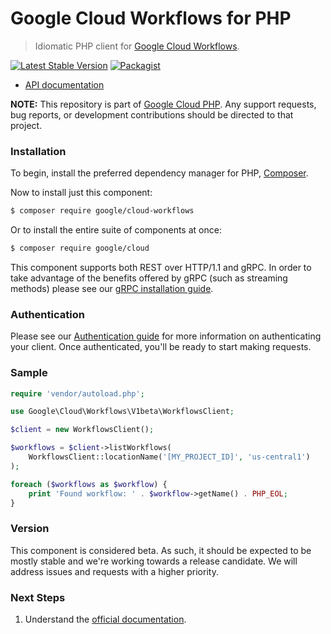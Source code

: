 # Google Cloud Workflows for PHP

> Idiomatic PHP client for [Google Cloud Workflows](https://cloud.google.com/workflows).

[![Latest Stable Version](https://poser.pugx.org/google/cloud-workflows/v/stable)](https://packagist.org/packages/google/cloud-workflows) [![Packagist](https://img.shields.io/packagist/dm/google/cloud-workflows.svg)](https://packagist.org/packages/google/cloud-workflows)

* [API documentation](http://googleapis.github.io/google-cloud-php/#/docs/cloud-workflows/latest/workflows/readme)

**NOTE:** This repository is part of [Google Cloud PHP](https://github.com/googleapis/google-cloud-php). Any
support requests, bug reports, or development contributions should be directed to
that project.

### Installation

To begin, install the preferred dependency manager for PHP, [Composer](https://getcomposer.org/).

Now to install just this component:

```sh
$ composer require google/cloud-workflows
```

Or to install the entire suite of components at once:

```sh
$ composer require google/cloud
```

This component supports both REST over HTTP/1.1 and gRPC. In order to take advantage of the benefits offered by gRPC (such as streaming methods)
please see our [gRPC installation guide](https://cloud.google.com/php/grpc).

### Authentication

Please see our [Authentication guide](https://github.com/googleapis/google-cloud-php/blob/master/AUTHENTICATION.md) for more information
on authenticating your client. Once authenticated, you'll be ready to start making requests.

### Sample

```php
require 'vendor/autoload.php';

use Google\Cloud\Workflows\V1beta\WorkflowsClient;

$client = new WorkflowsClient();

$workflows = $client->listWorkflows(
    WorkflowsClient::locationName('[MY_PROJECT_ID]', 'us-central1')
);

foreach ($workflows as $workflow) {
    print 'Found workflow: ' . $workflow->getName() . PHP_EOL;
}
```

### Version

This component is considered beta. As such, it should be expected to be mostly
stable and we're working towards a release candidate. We will address issues
and requests with a higher priority.

### Next Steps

1. Understand the [official documentation](https://cloud.google.com/workflows/docs).

